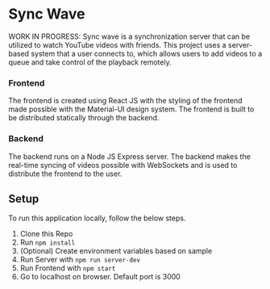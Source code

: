 # Sync Wave
WORK IN PROGRESS: Sync wave is a synchronization server that can be utilized to watch YouTube videos with friends. This project uses a server-based system that a user connects to, which allows users to add videos to a queue and take control of the playback remotely.

### Frontend
The frontend is created using React JS with the styling of the frontend made possible with the Material-UI design system. The frontend is built to be distributed statically through the backend.

### Backend
The backend runs on a Node JS Express server. The backend makes the real-time syncing of videos possible with WebSockets and is used to distribute the frontend to the user.

## Setup
To run this application locally, follow the below steps.
1. Clone this Repo
2. Run `npm install`
3. (Optional) Create environment variables based on sample
4. Run Server with `npm run server-dev`
5. Run Frontend with `npm start`
6. Go to localhost on browser. Default port is 3000